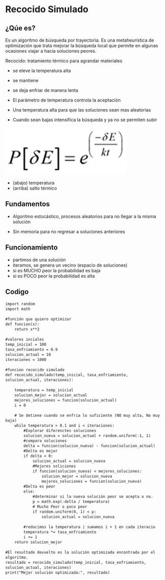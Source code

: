 # Recocido Simulado

## ¿Qúe es?

Es un algoritmo de búsqueda por trayectoria. 
Es una metaheurística de optimización que trata mejorar la búsqueda local que permite en algunas ocasiones viajar a hacia soluciones peores.

Recocido: tratamiento térmico para agrandar materiales

- se eleve la temperatura alta
- se mantiene 
- se deja enfriar de manera lenta


- El parámetro de temperatura controla la aceptación 
- Una temperatura alta para que las soluciones sean mas aleatorias
- Cuando sean bajas intensifica la búsqueda y ya no se permiten subir


 ![imagen](rs_IMG.png)
 
- (abajo) temperatura
- (arriba) salto térmico

## Fundamentos

- Algoritmo estocástico, procesos aleatorios para
no llegar a la misma solución

- Sin memoria para no regresar a soluciones anteriores


## Funcionamiento

- partimos de una solución
- iteramos, se genera un vecino (espacio de soluciones)
- si es MUCHO peor la probabilidad es baja
- si es POCO peor la probabilidad es alta

## Codigo

```
import random
import math

#función que quiero optimizar
def funcion(x):
    return x**2

#valores inciales
temp_inicial = 100
tasa_enfriamiento = 0.9
solucion_actual = 10
iteraciones = 1000

#funcion recocido simulado
def recocido_simulado(temp_inicial, tasa_enfriamiento, solucion_actual, iteraciones):

    temperatura = temp_inicial
    solucion_mejor = solucion_actual
    mejores_soluciones = funcion(solucion_actual)
    i = 0

    # Se detiene cuando se enfria lo suficiente (NO muy alta, No muy baja)
    while temperatura > 0.1 and i < iteraciones:
        #Explorar diferenctes soluciones
        solucion_nueva = solucion_actual + random.uniform(-1, 1)
        #compara soluciones
        delta = funcion(solucion_nueva) - funcion(solucion_actual)
        #Delta es mejor
        if delta < 0:
            solucion_actual = solucion_nueva
            #Mejores soliciones
            if funcion(solucion_nueva) < mejores_soluciones:
                solucion_mejor = solucion_nueva
                mejores_soluciones = funcion(solucion_nueva)
        #Delta es peor
        else:
            #determinar si la nueva solución peor se acepta o no. 
            p = math.exp(-delta / temperatura)
            # Mucho Peor o poco peor
            if random.uniform(0, 1) < p:
                solucion_actual = solucion_nueva
        
        #reducimos la temperatura | sumamos i + 1 en cada iteracio             
        temperatura *= tasa_enfriamiento
        i += 1
    return solucion_mejor

#El resultado devuelto es la solución optimizada encontrada por el algoritmo.
resultado = recocido_simulado(temp_inicial, tasa_enfriamiento, solucion_actual, iteraciones)
print("Mejor solución optimizada:", resultado)
```